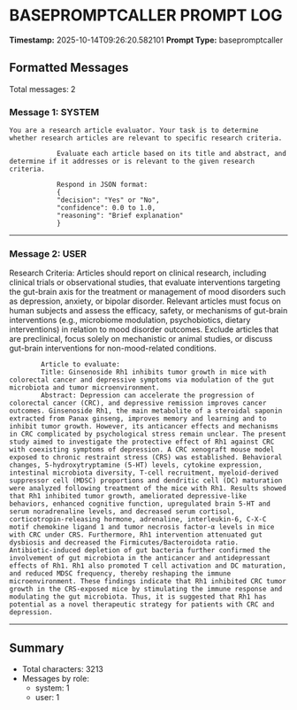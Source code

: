 # BASEPROMPTCALLER PROMPT LOG
**Timestamp:** 2025-10-14T09:26:20.582101
**Prompt Type:** basepromptcaller

## Formatted Messages
Total messages: 2

### Message 1: SYSTEM

```
You are a research article evaluator. Your task is to determine whether research articles are relevant to specific research criteria.

            Evaluate each article based on its title and abstract, and determine if it addresses or is relevant to the given research criteria.

            Respond in JSON format:
            {
            "decision": "Yes" or "No",
            "confidence": 0.0 to 1.0,
            "reasoning": "Brief explanation"
            }
```

---

### Message 2: USER

Research Criteria: Articles should report on clinical research, including clinical trials or observational studies, that evaluate interventions targeting the gut-brain axis for the treatment or management of mood disorders such as depression, anxiety, or bipolar disorder. Relevant articles must focus on human subjects and assess the efficacy, safety, or mechanisms of gut-brain interventions (e.g., microbiome modulation, psychobiotics, dietary interventions) in relation to mood disorder outcomes. Exclude articles that are preclinical, focus solely on mechanistic or animal studies, or discuss gut-brain interventions for non-mood-related conditions.

            Article to evaluate:
            Title: Ginsenoside Rh1 inhibits tumor growth in mice with colorectal cancer and depressive symptoms via modulation of the gut microbiota and tumor microenvironment.
            Abstract: Depression can accelerate the progression of colorectal cancer (CRC), and depressive remission improves cancer outcomes. Ginsenoside Rh1, the main metabolite of a steroidal saponin extracted from Panax ginseng, improves memory and learning and to inhibit tumor growth. However, its anticancer effects and mechanisms in CRC complicated by psychological stress remain unclear. The present study aimed to investigate the protective effect of Rh1 against CRC with coexisting symptoms of depression. A CRC xenograft mouse model exposed to chronic restraint stress (CRS) was established. Behavioral changes, 5‑hydroxytryptamine (5‑HT) levels, cytokine expression, intestinal microbiota diversity, T‑cell recruitment, myeloid‑derived suppressor cell (MDSC) proportions and dendritic cell (DC) maturation were analyzed following treatment of the mice with Rh1. Results showed that Rh1 inhibited tumor growth, ameliorated depressive‑like behaviors, enhanced cognitive function, upregulated brain 5‑HT and serum noradrenaline levels, and decreased serum cortisol, corticotropin‑releasing hormone, adrenaline, interleukin‑6, C‑X‑C motif chemokine ligand 1 and tumor necrosis factor‑α levels in mice with CRC under CRS. Furthermore, Rh1 intervention attenuated gut dysbiosis and decreased the Firmicutes/Bacteroidota ratio. Antibiotic‑induced depletion of gut bacteria further confirmed the involvement of gut microbiota in the anticancer and antidepressant effects of Rh1. Rh1 also promoted T cell activation and DC maturation, and reduced MDSC frequency, thereby reshaping the immune microenvironment. These findings indicate that Rh1 inhibited CRC tumor growth in the CRS‑exposed mice by stimulating the immune response and modulating the gut microbiota. Thus, it is suggested that Rh1 has potential as a novel therapeutic strategy for patients with CRC and depression.

---

## Summary
- Total characters: 3213
- Messages by role:
  - system: 1
  - user: 1